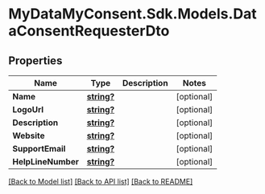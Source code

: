 # MyDataMyConsent.Sdk.Models.DataConsentRequesterDto

## Properties

Name | Type | Description | Notes
------------ | ------------- | ------------- | -------------
**Name** | [**string?**](string?.md) |  | [optional] 
**LogoUrl** | [**string?**](string?.md) |  | [optional] 
**Description** | [**string?**](string?.md) |  | [optional] 
**Website** | [**string?**](string?.md) |  | [optional] 
**SupportEmail** | [**string?**](string?.md) |  | [optional] 
**HelpLineNumber** | [**string?**](string?.md) |  | [optional] 

[[Back to Model list]](../README.md#documentation-for-models) [[Back to API list]](../README.md#documentation-for-api-endpoints) [[Back to README]](../README.md)

